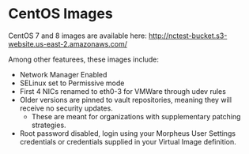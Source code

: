 # CentOS Images

CentOS 7 and 8 images are available here: http://nctest-bucket.s3-website.us-east-2.amazonaws.com/

Among other featurees, these images include:

- Network Manager Enabled
- SELinux set to Permissive mode
- First 4 NICs renamed to eth0-3 for VMWare through udev rules
- Older versions are pinned to vault repositories, meaning they will receive no security updates.
  - These are meant for organizations with supplementary patching strategies.
- Root password disabled, login using your Morpheus User Settings credentials or credentials supplied in your Virtual Image definition.
